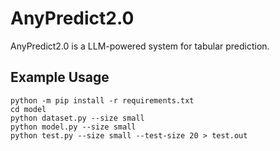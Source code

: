 # AnyPredict2.0
AnyPredict2.0 is a LLM-powered system for tabular prediction.

## Example Usage
```
python -m pip install -r requirements.txt
cd model
python dataset.py --size small
python model.py --size small
python test.py --size small --test-size 20 > test.out
```
